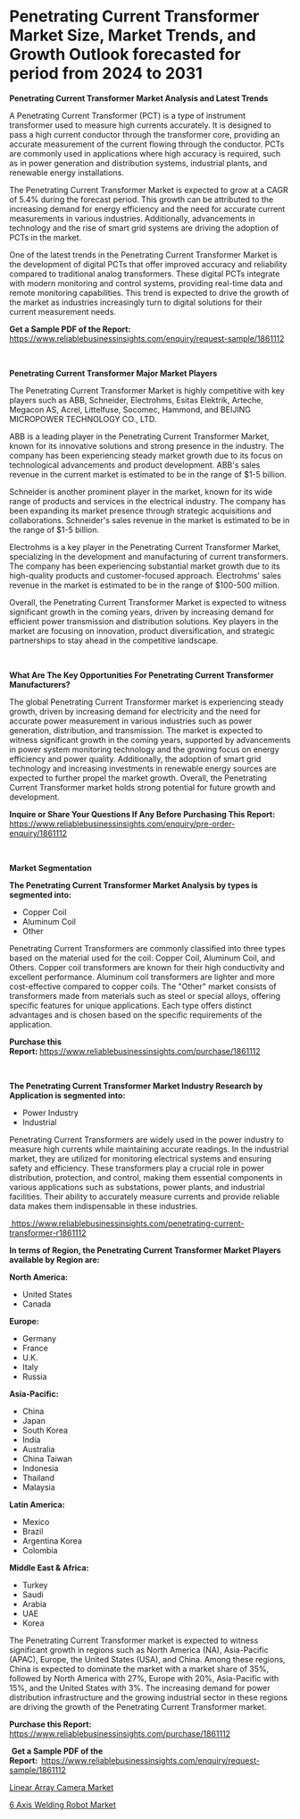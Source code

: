 <p><h1>Penetrating Current Transformer Market Size, Market Trends, and Growth Outlook forecasted for period from 2024 to 2031</h1></p><p><strong>Penetrating Current Transformer Market Analysis and Latest Trends</strong></p>
<p><p>A Penetrating Current Transformer (PCT) is a type of instrument transformer used to measure high currents accurately. It is designed to pass a high current conductor through the transformer core, providing an accurate measurement of the current flowing through the conductor. PCTs are commonly used in applications where high accuracy is required, such as in power generation and distribution systems, industrial plants, and renewable energy installations.</p><p>The Penetrating Current Transformer Market is expected to grow at a CAGR of 5.4% during the forecast period. This growth can be attributed to the increasing demand for energy efficiency and the need for accurate current measurements in various industries. Additionally, advancements in technology and the rise of smart grid systems are driving the adoption of PCTs in the market.</p><p>One of the latest trends in the Penetrating Current Transformer Market is the development of digital PCTs that offer improved accuracy and reliability compared to traditional analog transformers. These digital PCTs integrate with modern monitoring and control systems, providing real-time data and remote monitoring capabilities. This trend is expected to drive the growth of the market as industries increasingly turn to digital solutions for their current measurement needs.</p></p>
<p><strong>Get a Sample PDF of the Report:&nbsp;</strong> <a href="https://www.reliablebusinessinsights.com/enquiry/request-sample/1861112">https://www.reliablebusinessinsights.com/enquiry/request-sample/1861112</a></p>
<p>&nbsp;</p>
<p><strong>Penetrating Current Transformer Major Market Players</strong></p>
<p><p>The Penetrating Current Transformer Market is highly competitive with key players such as ABB, Schneider, Electrohms, Esitas Elektrik, Arteche, Megacon AS, Acrel, Littelfuse, Socomec, Hammond, and BEIJING MICROPOWER TECHNOLOGY CO., LTD.</p><p>ABB is a leading player in the Penetrating Current Transformer Market, known for its innovative solutions and strong presence in the industry. The company has been experiencing steady market growth due to its focus on technological advancements and product development. ABB's sales revenue in the current market is estimated to be in the range of $1-5 billion.</p><p>Schneider is another prominent player in the market, known for its wide range of products and services in the electrical industry. The company has been expanding its market presence through strategic acquisitions and collaborations. Schneider's sales revenue in the market is estimated to be in the range of $1-5 billion.</p><p>Electrohms is a key player in the Penetrating Current Transformer Market, specializing in the development and manufacturing of current transformers. The company has been experiencing substantial market growth due to its high-quality products and customer-focused approach. Electrohms' sales revenue in the market is estimated to be in the range of $100-500 million.</p><p>Overall, the Penetrating Current Transformer Market is expected to witness significant growth in the coming years, driven by increasing demand for efficient power transmission and distribution solutions. Key players in the market are focusing on innovation, product diversification, and strategic partnerships to stay ahead in the competitive landscape.</p></p>
<p>&nbsp;</p>
<p><strong>What Are The Key Opportunities For Penetrating Current Transformer Manufacturers?</strong></p>
<p><p>The global Penetrating Current Transformer market is experiencing steady growth, driven by increasing demand for electricity and the need for accurate power measurement in various industries such as power generation, distribution, and transmission. The market is expected to witness significant growth in the coming years, supported by advancements in power system monitoring technology and the growing focus on energy efficiency and power quality. Additionally, the adoption of smart grid technology and increasing investments in renewable energy sources are expected to further propel the market growth. Overall, the Penetrating Current Transformer market holds strong potential for future growth and development.</p></p>
<p><strong>Inquire or Share Your Questions If Any Before Purchasing This Report:</strong> <a href="https://www.reliablebusinessinsights.com/enquiry/pre-order-enquiry/1861112">https://www.reliablebusinessinsights.com/enquiry/pre-order-enquiry/1861112</a></p>
<p>&nbsp;</p>
<p><strong>Market Segmentation</strong></p>
<p><strong>The Penetrating Current Transformer Market Analysis by types is segmented into:</strong></p>
<p><ul><li>Copper Coil</li><li>Aluminum Coil</li><li>Other</li></ul></p>
<p><p>Penetrating Current Transformers are commonly classified into three types based on the material used for the coil: Copper Coil, Aluminum Coil, and Others. Copper coil transformers are known for their high conductivity and excellent performance. Aluminum coil transformers are lighter and more cost-effective compared to copper coils. The "Other" market consists of transformers made from materials such as steel or special alloys, offering specific features for unique applications. Each type offers distinct advantages and is chosen based on the specific requirements of the application.</p></p>
<p><strong>Purchase this Report:&nbsp;</strong><a href="https://www.reliablebusinessinsights.com/purchase/1861112">https://www.reliablebusinessinsights.com/purchase/1861112</a></p>
<p>&nbsp;</p>
<p><strong>The Penetrating Current Transformer Market Industry Research by Application is segmented into:</strong></p>
<p><ul><li>Power Industry</li><li>Industrial</li></ul></p>
<p><p>Penetrating Current Transformers are widely used in the power industry to measure high currents while maintaining accurate readings. In the industrial market, they are utilized for monitoring electrical systems and ensuring safety and efficiency. These transformers play a crucial role in power distribution, protection, and control, making them essential components in various applications such as substations, power plants, and industrial facilities. Their ability to accurately measure currents and provide reliable data makes them indispensable in these industries.</p></p>
<p><a href="https://www.reliablebusinessinsights.com/penetrating-current-transformer-r1861112">&nbsp;https://www.reliablebusinessinsights.com/penetrating-current-transformer-r1861112</a></p>
<p><strong>In terms of Region, the Penetrating Current Transformer Market Players available by Region are:</strong></p>
<p>
    <p> <strong> North America: </strong>
        <ul>
            <li>United States</li>
            <li>Canada</li>
        </ul>
        </p> 
    <p> <strong> Europe: </strong>
        <ul>
            <li>Germany</li>
            <li>France</li>
            <li>U.K.</li>
            <li>Italy</li>
            <li>Russia</li>
        </ul>
        </p> 
    <p> <strong> Asia-Pacific: </strong>
        <ul>
            <li>China</li>
            <li>Japan</li>
            <li>South Korea</li>
            <li>India</li>
            <li>Australia</li>
            <li>China Taiwan</li>
            <li>Indonesia</li>
            <li>Thailand</li>
            <li>Malaysia</li>
        </ul>
        </p> 
    <p> <strong> Latin America: </strong>
        <ul>
            <li>Mexico</li>
            <li>Brazil</li>
            <li>Argentina Korea</li>
            <li>Colombia</li>
        </ul>
        </p> 
    <p> <strong> Middle East & Africa: </strong>
        <ul>
            <li>Turkey</li>
            <li>Saudi</li>
            <li>Arabia</li>
            <li>UAE</li>
            <li>Korea</li>
        </ul>
    </p>
    </p>
<p><p>The Penetrating Current Transformer market is expected to witness significant growth in regions such as North America (NA), Asia-Pacific (APAC), Europe, the United States (USA), and China. Among these regions, China is expected to dominate the market with a market share of 35%, followed by North America with 27%, Europe with 20%, Asia-Pacific with 15%, and the United States with 3%. The increasing demand for power distribution infrastructure and the growing industrial sector in these regions are driving the growth of the Penetrating Current Transformer market.</p></p>
<p><strong>Purchase this Report: </strong><a href="https://www.reliablebusinessinsights.com/purchase/1861112">https://www.reliablebusinessinsights.com/purchase/1861112</a></p>
<p>&nbsp;<strong>Get a Sample PDF of the Report:&nbsp;&nbsp;</strong><a href="https://www.reliablebusinessinsights.com/enquiry/request-sample/1861112">https://www.reliablebusinessinsights.com/enquiry/request-sample/1861112</a></p>
<p><strong></strong></p>
<p><p><a href="https://github.com/sahltyb2/Market-Research-Report-List-1/blob/main/linear-array-camera-market.md">Linear Array Camera Market</a></p><p><a href="https://github.com/jhonangga41/Market-Research-Report-List-1/blob/main/6-axis-welding-robot-market.md">6 Axis Welding Robot Market</a></p></p>